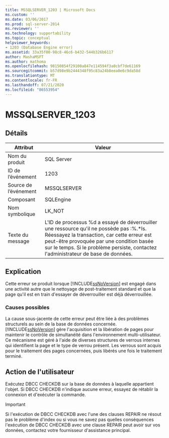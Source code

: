 ```yaml
---
title: MSSQLSERVER_1203 | Microsoft Docs
ms.custom: ''
ms.date: 03/06/2017
ms.prod: sql-server-2014
ms.reviewer: ''
ms.technology: supportability
ms.topic: conceptual
helpviewer_keywords:
- 1203 (Database Engine error)
ms.assetid: 33a35f00-98c8-46c6-b432-544b326b6117
author: MashaMSFT
ms.author: mathoma
ms.openlocfilehash: 98150854f29100a847e114594f3a0cbf7de61169
ms.sourcegitcommit: b57d98e9b2444348f95c83a24b8eea0e6c9da58d
ms.translationtype: MT
ms.contentlocale: fr-FR
ms.lasthandoff: 07/21/2020
ms.locfileid: "86553954"
---
```

# <a name="mssqlserver_1203"></a>MSSQLSERVER_1203
    
## <a name="details"></a>Détails  
  
|Attribut|Valeur|  
|-|-|  
|Nom du produit|SQL Server|  
|ID de l’événement|1203|  
|Source de l’événement|MSSQLSERVER|  
|Composant|SQLEngine|  
|Nom symbolique|LK_NOT|  
|Texte du message|L'ID de processus %d a essayé de déverrouiller une ressource qu'il ne possède pas :%.*ls. Réessayez la transaction, car cette erreur est peut-être provoquée par une condition basée sur le temps. Si le problème persiste, contactez l'administrateur de base de données.|  
  
## <a name="explanation"></a>Explication  
 Cette erreur se produit lorsque [!INCLUDE[ssNoVersion](../../includes/ssnoversion-md.md)] est engagé dans une activité autre que le nettoyage de post-traitement standard et que la page qu'il est en train d'essayer de déverrouiller est déjà déverrouillée.  
  
### <a name="possible-causes"></a>Causes possibles  
 La cause sous-jacente de cette erreur peut être liée à des problèmes structurels au sein de la base de données concernée. [!INCLUDE[ssNoVersion](../../includes/ssnoversion-md.md)] gère l'acquisition et la libération de pages pour maintenir le contrôle de simultanéité dans l'environnement multi-utilisateur. Ce mécanisme est géré à l'aide de diverses structures de verrous internes qui identifient la page et le type de verrou présent. Les verrous sont acquis pour le traitement des pages concernées, puis libérés une fois le traitement terminé.  
  
## <a name="user-action"></a>Action de l'utilisateur  
 Exécutez DBCC CHECKDB sur la base de données à laquelle appartient l'objet. Si DBCC CHECKDB n'indique aucune erreur, essayez de rétablir la connexion et d'exécuter la commande.  
  
> [!IMPORTANT]  
>  Si l'exécution de DBCC CHECKDB avec l'une des clauses REPAIR ne résout pas le problème d'index ou si vous ne savez pas quelles conséquences l'exécution de DBCC CHECKDB avec une clause REPAIR peut avoir sur vos données, contactez votre fournisseur d'assistance principal.  
  
  
